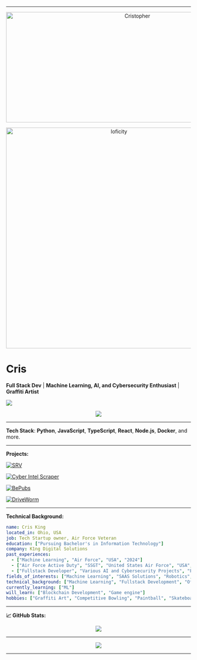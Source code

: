 
---
<p align="center"> <img src="https://socialify.git.ci/lordbuffcloud/lordbuffcloud/image?font=Source%20Code%20Pro&language=1&name=1&owner=1&pattern=Plus&theme=Dark" alt="Cristopher" width="700" height="300" /> </p> <p align="center"> <img alt="loficity" width="600px" src="https://github.com/HyunCafe/HyunCafe/raw/main/assests/loficity.gif"></img> </p>


# **Cris**

**Full Stack Dev** | **Machine Learning, AI, and Cybersecurity Enthusiast** | **Graffiti Artist**

![](https://visitor-badge.glitch.me/badge?page_id=lordbuffcloud.lordbuffcloud)

<p align="center">
  <img src="https://github-profile-trophy.vercel.app/?username=lordbuffcloud&theme=onedark&column=-1" />
</p>

---

**Tech Stack**: **Python**, **JavaScript**, **TypeScript**, **React**, **Node.js**, **Docker**, and more.

---

**Projects:**

[![SRV](https://glxy.dev/srv.png)](https://github.com/lordbuffcloud/srv)

[![Cyber Intel Scraper](https://glxy.dev/cis.png)](https://cis.glxy.dev)

[![BePubs](https://glxy.dev/bps.png)](https://bepubs.glxy.dev) 

[![DriveWorm](https://glxy.dev/driveworm.png)](https://github.com/lordbuffcloud/glxy)

---

**Technical Background:**
```yaml
name: Cris King
located_in: Ohio, USA
job: Tech Startup owner, Air Force Veteran
education: ["Pursuing Bachelor's in Information Technology"]
company: K1ng Digital Solutions
past_experiences: 
  - ["Machine Learning", "Air Force", "USA", "2024"]
  - ["Air Force Active Duty", "SSGT", "United States Air Force", "USA", "2006-Present"]
  - ["Fullstack Developer", "Various AI and Cybersecurity Projects", "Freelance", "Fully Remote", "2017-2024"]
fields_of_interests: ["Machine Learning", "SAAS Solutions", "Robotics", "Cybersecurity", "Fullstack Development"]
technical_background: ["Machine Learning", "Fullstack Development", "Offensive Cybersecurity"]
currently_learning: ["ML"]
will_learn: ["Blockchain Development", "Game engine"]
hobbies: ["Graffiti Art", "Competitive Bowling", "Paintball", "Skateboarding"]
```

---


**📈 GitHub Stats:**

<p align="center">
  <img src="https://github-readme-activity-graph.vercel.app/graph?username=lordbuffcloud&theme=github-dark-dimmed&custom_title=Cris%20King's%20Activity%20Graph&hide_border=true">
</p>

---

<p align="center">
  <img src="https://capsule-render.vercel.app/api?type=waving&color=gradient&height=60&section=footer"/>
</p>

---
